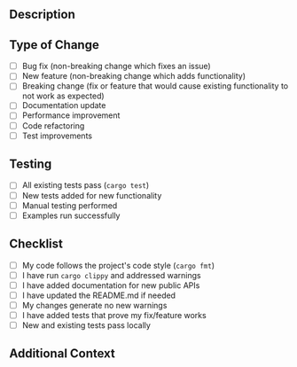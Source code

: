 ## Description

<!-- Provide a brief description of the changes in this PR -->

## Type of Change

<!-- Mark the relevant option with an "x" -->

- [ ] Bug fix (non-breaking change which fixes an issue)
- [ ] New feature (non-breaking change which adds functionality)
- [ ] Breaking change (fix or feature that would cause existing functionality to not work as expected)
- [ ] Documentation update
- [ ] Performance improvement
- [ ] Code refactoring
- [ ] Test improvements

## Testing

<!-- Describe the tests you ran and how to reproduce them -->

- [ ] All existing tests pass (`cargo test`)
- [ ] New tests added for new functionality
- [ ] Manual testing performed
- [ ] Examples run successfully

## Checklist

- [ ] My code follows the project's code style (`cargo fmt`)
- [ ] I have run `cargo clippy` and addressed warnings
- [ ] I have added documentation for new public APIs
- [ ] I have updated the README.md if needed
- [ ] My changes generate no new warnings
- [ ] I have added tests that prove my fix/feature works
- [ ] New and existing tests pass locally

## Additional Context

<!-- Add any other context about the PR here -->
